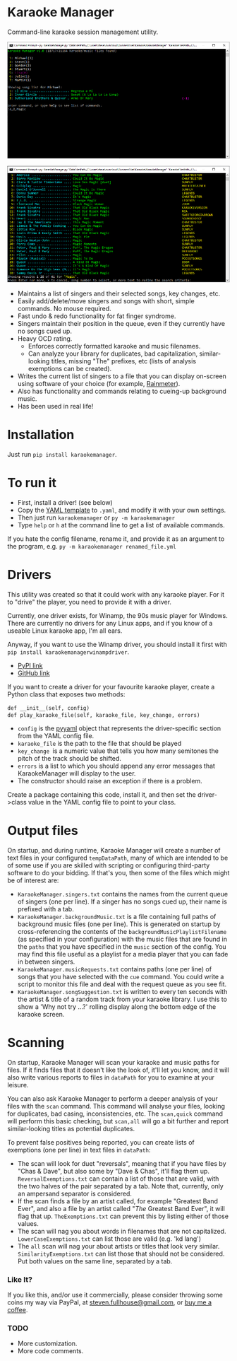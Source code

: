 # Karaoke Manager

Command-line karaoke session management utility.

![KaraokeManager1](/media/karaokeManagerScreenshot1.png?raw=true)

![KaraokeManager2](/media/karaokeManagerScreenshot2.png?raw=true)

- Maintains a list of singers and their selected songs, key changes, etc.
- Easily add/delete/move singers and songs with short, simple commands. No mouse required.
- Fast undo & redo functionality for fat finger syndrome.
- Singers maintain their position in the queue, even if they currently have no songs cued up.
- Heavy OCD rating.
  - Enforces correctly formatted karaoke and music filenames.
  - Can analyze your library for duplicates, bad capitalization, similar-looking titles, missing "The" prefixes, etc (lists of analysis exemptions can be created).
- Writes the current list of singers to a file that you can display on-screen using software of your choice (for example, [Rainmeter](https://github.com/rainmeter/rainmeter)).
- Also has functionality and commands relating to cueing-up background music.
- Has been used in real life!

# Installation

Just run `pip install karaokemanager`.

# To run it

- First, install a driver! (see below)
- Copy the [YAML template](.template.yaml) to `.yaml`, and modify it with your own settings.
- Then just run `karaokemanager` or `py -m karaokemanager`
- Type `help` or `h` at the command line to get a list of available commands.

If you hate the config filename, rename it, and provide it as an argument to the program, e.g. `py -m karaokemanager renamed_file.yml`

# Drivers

This utility was created so that it could work with any karaoke player. For it to "drive" the player, you need to provide it with a driver.

Currently, one driver exists, for Winamp, the 90s music player for Windows. There are currently no drivers for any Linux apps, and if you know
of a useable Linux karaoke app, I'm all ears.

Anyway, if you want to use the Winamp driver, you should install it first with `pip install karaokemanagerwinampdriver`.

- [PyPI link](https://pypi.org/project/karaokemanagerwinampdriver/)
- [GitHub link](https://github.com/peeveen/karaokemanagerwinampdriver)

If you want to create a driver for your favourite karaoke player, create a Python class that exposes two methods:

```
def __init__(self, config)
def play_karaoke_file(self, karaoke_file, key_change, errors)
```

- `config` is the [pyyaml](https://github.com/yaml/pyyaml) object that represents the driver-specific section from the YAML config file.
- `karaoke_file` is the path to the file that should be played
- `key_change `is a numeric value that tells you how many semitones the pitch of the track should be shifted.
- `errors` is a list to which you should append any error messages that KaraokeManager will display to the user.
- The constructor should raise an exception if there is a problem.

Create a package containing this code, install it, and then set the driver->class value in the YAML config file to point to your class.

# Output files

On startup, and during runtime, Karaoke Manager will create a number of text files in your configured `tempDataPath`, many of which are intended to be of some use if you are skilled with scripting or configuring third-party software to do your bidding. If that's you, then some of the files which might be of interest are:

- `KaraokeManager.singers.txt` contains the names from the current queue of singers (one per line). If a singer has no songs cued up, their name is prefixed with a tab.
- `KaraokeManager.backgroundMusic.txt` is a file containing full paths of background music files (one per line). This is generated on startup by cross-referencing the contents of the `backgroundMusicPlaylistFilename` (as specified in your configuration) with the music files that are found in the `paths` that you have specified in the `music` section of the config. You may find this file useful as a playlist for a media player that you can fade in between singers.
- `KaraokeManager.musicRequests.txt` contains paths (one per line) of songs that you have selected with the `cue` command. You could write a script to monitor this file and deal with the request queue as you see fit.
- `KaraokeManager.songSuggestion.txt` is written to every ten seconds with the artist & title of a random track from your karaoke library. I use this to show a 'Why not try ...?' rolling display along the bottom edge of the karaoke screen.

# Scanning

On startup, Karaoke Manager will scan your karaoke and music paths for files. If it finds files that it doesn't like the look of, it'll let you know, and it will also write various reports to files in `dataPath` for you to examine at your leisure.

You can also ask Karaoke Manager to perform a deeper analysis of your files with the `scan` command. This command will analyse your files, looking for duplicates, bad casing, inconsistencies, etc. The `scan,quick` command will perform this basic checking, but `scan,all` will go a bit further and report similar-looking titles as potential duplicates.

To prevent false positives being reported, you can create lists of exemptions (one per line) in text files in `dataPath`:

- The scan will look for duet "reversals", meaning that if you have files by "Chas & Dave", but also some by "Dave & Chas", it'll flag them up. `ReversalExemptions.txt` can contain a list of those that are valid, with the two halves of the pair separated by a tab. Note that, currently, only an ampersand separator is considered.
- If the scan finds a file by an artist called, for example "Greatest Band Ever", and also a file by an artist called "_The_ Greatest Band Ever", it will flag that up. `TheExemptions.txt` can prevent this by listing either of those values.
- The scan will nag you about words in filenames that are not capitalized. `LowerCaseExemptions.txt` can list those are valid (e.g. 'kd lang')
- The `all` scan will nag your about artists or titles that look very similar. `SimilarityExemptions.txt` can list those that should not be considered. Put both values on the same line, separated by a tab.

### Like It?

If you like this, and/or use it commercially, please consider throwing some coins my way via PayPal, at steven.fullhouse@gmail.com, or [buy me a coffee](https://www.buymeacoffee.com/peeveen).

### TODO

- More customization.
- More code comments.
